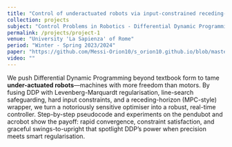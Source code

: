 ```yaml
---
title: "Control of underactuated robots via input-constrained receding-horizon differential dynamic programming"
collection: projects
subject: "Control Problems in Robotics - Differential Dynamic Programming - Optimization Control"
permalink: /projects/project-1
venue: "University 'La Sapienza' of Rome"
period: "Winter - Spring 2023/2024"
paper: "https://github.com/Messi-Orion10/s_orion10.github.io/blob/master/files/ddp.pdf"
video: ""
---
```


We push Differential Dynamic Programming beyond textbook form to tame **under-actuated robots**—machines with more freedom than motors. By fusing DDP with Levenberg-Marquardt regularisation, line-search safeguarding, hard input constraints, and a receding-horizon (MPC-style) wrapper, we turn a notoriously sensitive optimiser into a robust, real-time controller. Step-by-step pseudocode and experiments on the pendubot and acrobot show the payoff: rapid convergence, constraint satisfaction, and graceful swings-to-upright that spotlight DDP’s power when precision meets smart regularisation.

